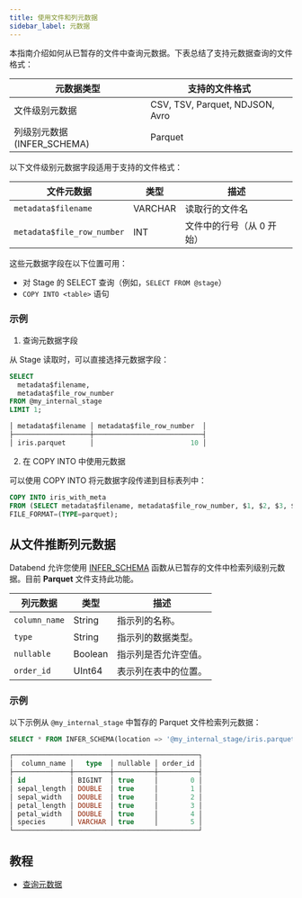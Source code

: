 ```yaml
---
title: 使用文件和列元数据
sidebar_label: 元数据
---
```


本指南介绍如何从已暂存的文件中查询元数据。下表总结了支持元数据查询的文件格式：

| 元数据类型           | 支持的文件格式                               |
|---------------------|------------------------------------------------------|
| 文件级别元数据       | CSV, TSV, Parquet, NDJSON, Avro                      |
| 列级别元数据 (INFER_SCHEMA) | Parquet                                              |

以下文件级别元数据字段适用于支持的文件格式：

| 文件元数据               | 类型      | 描述                                           |
|----------------------------|---------|--------------------------------------------------|
| `metadata$filename`        | VARCHAR | 读取行的文件名                                 |
| `metadata$file_row_number` | INT     | 文件中的行号（从 0 开始）                        |

这些元数据字段在以下位置可用：

- 对 Stage 的 SELECT 查询（例如，`SELECT FROM @stage`）
- `COPY INTO <table>` 语句

### 示例

1. 查询元数据字段

从 Stage 读取时，可以直接选择元数据字段：

```sql
SELECT
  metadata$filename,
  metadata$file_row_number
FROM @my_internal_stage
LIMIT 1;
```

```sql
│ metadata$filename │ metadata$file_row_number  │
├───────────────────┼───────────────────────────┤
│ iris.parquet      │                        10 │
```

2. 在 COPY INTO 中使用元数据

可以使用 COPY INTO 将元数据字段传递到目标表列中：

```sql
COPY INTO iris_with_meta 
FROM (SELECT metadata$filename, metadata$file_row_number, $1, $2, $3, $4, $5 FROM @my_internal_stage/iris.parquet) 
FILE_FORMAT=(TYPE=parquet); 
```

## 从文件推断列元数据

Databend 允许您使用 [INFER_SCHEMA](/sql/sql-functions/table-functions/infer-schema) 函数从已暂存的文件中检索列级别元数据。目前 **Parquet** 文件支持此功能。

| 列元数据    | 类型      | 描述                                           |
|-----------------|---------|--------------------------------------------------|
| `column_name`   | String  | 指示列的名称。                                 |
| `type`          | String  | 指示列的数据类型。                               |
| `nullable`      | Boolean | 指示列是否允许空值。                             |
| `order_id`      | UInt64  | 表示列在表中的位置。                             |

### 示例

以下示例从 `@my_internal_stage` 中暂存的 Parquet 文件检索列元数据：

```sql
SELECT * FROM INFER_SCHEMA(location => '@my_internal_stage/iris.parquet');
```

```sql
┌──────────────────────────────────────────────┐
│  column_name │   type  │ nullable │ order_id │
├──────────────┼─────────┼──────────┼──────────┤
│ id           │ BIGINT  │ true     │        0 │
│ sepal_length │ DOUBLE  │ true     │        1 │
│ sepal_width  │ DOUBLE  │ true     │        2 │
│ petal_length │ DOUBLE  │ true     │        3 │
│ petal_width  │ DOUBLE  │ true     │        4 │
│ species      │ VARCHAR │ true     │        5 │
└──────────────────────────────────────────────┘
```

## 教程

- [查询元数据](/tutorials/load/query-metadata)

